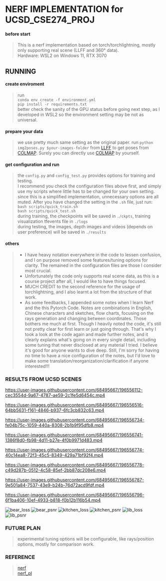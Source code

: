 # NERF IMPLEMENTATION for UCSD_CSE274_PROJ

#### before start
> This is a nerf implementation based on torch/torchlightning, mostly only supporting real scene (LLFF and 360° data).   
> Hardware: WSL2 on Windows 11, RTX 3070

## RUNNING
#### create enviroment
> run   
`conda env create -f environment.yml`   
`pip install -r requirements.txt`   
better check the sanity of the GPU status before going next step, as I developed in WSL2 so the environment setting may be not as universal.

#### prepare your data   
> we use pretty much same setting as the original paper. run `python img2poses.py $your-images-folder` from [LLFF](https://github.com/Fyusion/LLFF) to get poses from [COLMAP](https://github.com/colmap/colmap). Surely you can directly use [COLMAP](https://github.com/colmap/colmap) by yourself.
 
#### get configuration and run
> the `config.py` and `config_test.py` provides options for training and testing.   
I recommend you check the configuration files above first, and simply use my scripts where little has to be changed for your own setting. since this is a simplified implementation, unnecessary options are all muted. After you have changed the setting in the `.sh` file, just run:   
`bash scripts/quick_train.sh`   
`bash scripts/quick_test.sh`  
during training, the checkpoints will be saved in `./ckpts`, training visualization tfevents file in `./logs`   
during testing, the images, depth images and videos (depends on user preference) will be saved in `./results`   

#### others
> - I have heavy notation everywhere in the code to lessen confusion, and I on purpose removed some features/tuning options for clarity. The remained in the configuration files are those I consider most crucial.   
> - Unfortunately the code only supports real scene data, as this is a course project after all, I would like to have things focused.   
> - MUCH CREDIT to the second reference for the usage of torchlightning, and I also learnt a lot from the structure of that work.
> - As some feedbacks, I appended some notes when I learn Nerf and the this Pytorch Code. Notes are combinations in English, Chinese characters and sketches, flow charts, focusing on the rays generation and changing between coordinates. Those bothers me much at first. Though I heavily noted the code, it's still not pretty clear for first learn or just going through. That's why I took a look at the code again and made further notes, and it clearly explains what's going on in every single detail, including some tuning that never disclosed at any material I tried. I believe it's good for anyone wants to dive deep. Still, I'm sorry for having no time to have a nice configuration of the notes, but I'd love to make some translation/reorganization/clarification if anyone interested!!!

### RESULTS FROM UCSD SCENES   

https://user-images.githubusercontent.com/68495667/196556112-cec3554d-9a67-4787-ae59-2c1fe5d6454c.mp4   

https://user-images.githubusercontent.com/68495667/196556516-64bb5631-f161-4846-b937-6fc3cb832c63.mp4    



https://user-images.githubusercontent.com/68495667/196556734-fe04b75c-1059-440a-8308-2b1b9f95dfb8.mp4



https://user-images.githubusercontent.com/68495667/196556741-1386f8d0-fb98-4d11-b27e-4f0b9971d483.mp4




https://user-images.githubusercontent.com/68495667/196556774-40c14ea8-72f3-45c5-8349-429a71bf92f4.mp4



https://user-images.githubusercontent.com/68495667/196556778-c49d287b-0512-4c58-85ef-2bb87dc208e6.mp4




https://user-images.githubusercontent.com/68495667/196556787-9e501a84-7537-43e9-b24b-76d72acd9fdf.mp4



https://user-images.githubusercontent.com/68495667/196556796-6f1ba406-10ef-4933-b818-f0b12b116b54.mp4


![bear_loss](https://user-images.githubusercontent.com/68495667/196556886-0af14ead-b2ac-48f5-a818-8602293d3581.png)
![bear_psnr](https://user-images.githubusercontent.com/68495667/196556901-d0260101-613d-4f21-9929-5f8ff6434c9c.png)
![kitchen_loss](https://user-images.githubusercontent.com/68495667/196557451-2d25fa90-a851-46b9-93e4-bc4cb7078c8f.png)
![kitchen_psnr](https://user-images.githubusercontent.com/68495667/196557459-ebe70492-3834-4946-a547-0bd9aa836f1b.png)
![lib_loss](https://user-images.githubusercontent.com/68495667/196557490-4eeec253-c958-4f03-863f-b2dae2e58a79.png)
![lib_psnr](https://user-images.githubusercontent.com/68495667/196557495-53e0c9be-22f9-4f5f-8691-27528af657af.png)

### FUTURE PLAN
> experimental tuning options will be configurable, like rays/position options, mostly for comparison work.

### REFERENCE   
>[nerf](https://github.com/bmild/nerf)   
[nerf_pl](https://github.com/kwea123/nerf_pl)
